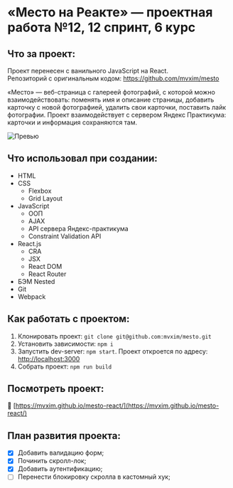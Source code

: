 # «Место на Реакте» — проектная работа №12, 12 спринт, 6 курс

## Что за проект:
Проект перенесен с ванильного JavaScript на React.\
Репозиторий с оригинальным кодом: https://github.com/mvxim/mesto

«Место» — веб-страница с галереей фотографий, с которой можно взаимодействовать:
поменять имя и описание страницы, добавить карточку с новой фотографией, удалить свои карточки, поставить лайк
фотографии. Проект взаимодействует с сервером Яндекс Практикума: карточки и информация сохраняются там.

![Превью](./mesto-react-preview.gif)

## Что использовал при создании:

* HTML
* CSS
    * Flexbox
    * Grid Layout
* JavaScript
    * ООП
    * AJAX
    * API сервера Яндекс-практикума
    * Constraint Validation API
* React.js
  * CRA
  * JSX
  * React DOM
  * React Router
* БЭМ Nested
* Git
* Webpack

## Как работать с проектом:

1. Клонировать проект:
   `git clone git@github.com:mvxim/mesto.git`
2. Установить зависимости:
   `npm i`
3. Запустить dev-server:
   `npm start`. Проект откроется по адресу: [http://localhost:3000](http://localhost:3000)
4. Собрать проект:
   `npm run build`

## Посмотреть проект:
🔗 [https://mvxim.github.io/mesto-react/](https://mvxim.github.io/mesto-react/)

## План развития проекта:
- [X] Добавить валидацию форм;
- [X] Починить скролл-лок;
- [X] Добавить аутентификацию;
- [ ] Перенести блокировку скролла в кастомный хук;
